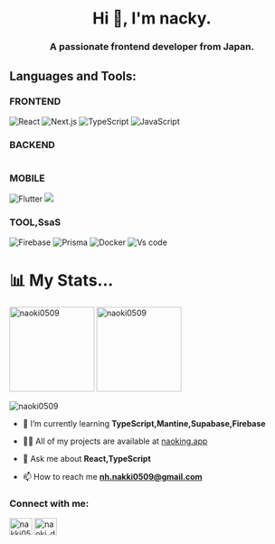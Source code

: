 <h1 align="center">Hi 👋, I'm nacky.</h1>
<h3 align="center">A passionate frontend developer from Japan.</h3>

<h2 align="left">Languages and Tools:</h3>

### FRONTEND
<p>
  <img src='https://img.shields.io/badge/react-%2320232a.svg?style=for-the-badge&logo=react&logoColor=%2361DAFB' alt='React' />
  <img src='https://img.shields.io/badge/next.js-%230f0f0f?style=for-the-badge&logo=nextdotjs&logoColor=white' alt='Next.js' />
  <img src='https://img.shields.io/badge/typescript-%23007ACC.svg?style=for-the-badge&logo=typescript&logoColor=white' alt='TypeScript' />  
  <img src='https://img.shields.io/badge/javascript-%23F7DF1E?style=for-the-badge&logo=javascript&logoColor=%23F7DF1E&color=white' alt='JavaScript' />
</p>

### BACKEND

<p>

  <img src='https://img.shields.io/badge/nestjs-white?style=for-the-badge&logo=nestjs&logoColor=%23E0234E' alt='' />
</p>

### MOBILE

<p>
  <img src='https://img.shields.io/badge/flutter-blue?style=for-the-badge&logo=flutter&logoColor=white' alt='Flutter' />
  <img src='https://img.shields.io/badge/react%20native-%232b2b2b?style=for-the-badge&logo=react&logoColor=%2361DAFB alt='React Native'
</p>

### TOOL,SsaS

<p>
  <img src='https://img.shields.io/badge/firebase-%232b2b2b?style=for-the-badge&logo=firebase' alt='Firebase' />
  <img src='https://img.shields.io/badge/prisma-gray?style=for-the-badge&logo=prisma&logoColor=white' alt='Prisma' />
    <img src='https://img.shields.io/badge/docker-%232496ED?style=for-the-badge&logo=docker&logoColor=white&labelColor=%232496ED' alt='Docker' />
  <img src='https://img.shields.io/badge/Visual%20Studio%20Code-0078d7.svg?style=for-the-badge&logo=visual-studio-code&logoColor=white' alt='Vs code' />
</p>



# 📊 My Stats...

<p align='left'>
<img height='150'  src="https://github-readme-stats.vercel.app/api/top-langs?username=naoki0509&show_icons=true&locale=en&theme=dark&layout=compact" alt="naoki0509" />
<img height='150'  src="https://github-readme-stats.vercel.app/api?username=naoki0509&show_icons=true&theme=dark&locale=en" alt="naoki0509" />
</p>

<p align='raight'>
<img src="https://github-profile-trophy.vercel.app/?username=naoki0509&theme=darkhub" alt='naoki0509' />
</p>

- 🌱 I’m currently learning **TypeScript,Mantine,Supabase,Firebase**

- 👨‍💻 All of my projects are available at [naoking.app](https://www.naoking.app)

- 💬 Ask me about **React,TypeScript**

- 📫 How to reach me **nh.nakki0509@gmail.com**

<h3 align="left">Connect with me:</h3>
<p align="left">
<a href="https://twitter.com/nakki0509" target="blank"><img align="center" src="https://raw.githubusercontent.com/rahuldkjain/github-profile-readme-generator/master/src/images/icons/Social/twitter.svg" alt="nakki0509" height="30" width="40" /></a>
<a href="https://www.instagram.com/naoking0509" target="blank"><img align="center" src="https://raw.githubusercontent.com/rahuldkjain/github-profile-readme-generator/master/src/images/icons/Social/instagram.svg" alt="naoki_dev_coffee" height="30" width="40" /></a>
</p>
